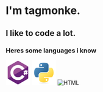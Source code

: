 # I'm tagmonke.
## I like to code a lot.

### Heres some languages i know

<img src="https://raw.githubusercontent.com/devicons/devicon/master/icons/csharp/csharp-original.svg" alt="C#" width="64" />
<img src="https://raw.githubusercontent.com/devicons/devicon/master/icons/python/python-original.svg" alt="Python" width="64" />
<img src="https://www.w3.org/html/" alt="HTML" width="64" />

